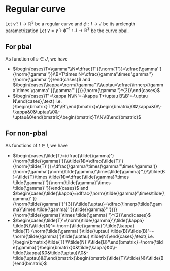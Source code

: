 # Regular curve
Let $\tilde{\gamma}:I\to \mathbb{R}^{3}$ be a regular curve and $\phi:I \to J$ be its arclength parametrization
Let $\gamma=\tilde{\gamma}\circ \phi ^{-1}:J\to \mathbb{R}^{3}$ be the curve pbal.
## For pbal
As function of $s\in J$, we have
- $\begin{cases}T=\gamma'\\N=\dfrac{T'}{\norm{T'}}=\dfrac{\gamma''}{\norm{\gamma''}}\\B=T\times N=\dfrac{\gamma'\times \gamma''}{\norm{\gamma''}}\end{cases}$ and $\begin{cases}\kappa=\norm{\gamma''}\\\uptau=\dfrac{\innerp{\gamma'\times \gamma''}{\gamma'''}{}}{\norm{\gamma''}^{2}}\end{cases}$
- $\begin{cases}T'=\kappa N\\N'=-\kappa T+\uptau B\\B'=-\uptau N\end{cases},\text{ i.e. }\begin{bmatrix}T'\\N'\\B'\end{bmatrix}=\begin{bmatrix}0&\kappa&0\\-\kappa&0&\uptau\\0&-\uptau&0\end{bmatrix}\begin{bmatrix}T\\N\\B\end{bmatrix}$
## For non-pbal
As functions of $t\in I$, we have
- $\begin{cases}\tilde{T}=\dfrac{\tilde{\gamma}'}{\norm{\tilde{\gamma}'}}\\\tilde{N}=\dfrac{\tilde{T}'}{\norm{\tilde{T}'}}=\dfrac{\gamma'\times(\gamma''\times \gamma')}{\norm{\gamma'}\norm{\tilde{\gamma}'\times\tilde{\gamma}''}}\\\tilde{B}=\tilde{T}\times \tilde{N}=\dfrac{\tilde{\gamma}'\times \tilde{\gamma}''}{\norm{\tilde{\gamma}'\times \tilde{\gamma}''}}\end{cases}$ and $\begin{cases}\tilde{\kappa}=\dfrac{\norm{\tilde{\gamma}'\times\tilde{\gamma}''}}{\norm{\tilde{\gamma}'}^{3}}\\\tilde{\uptau}=\dfrac{\innerp{\tilde{\gamma}'\times \tilde{\gamma}''}{\tilde{\gamma}'''}{}}{\norm{\tilde{\gamma}'\times \tilde{\gamma}''}^{2}}\end{cases}$
- $\begin{cases}\tilde{T}'=\norm{\tilde{\gamma}'}\tilde{\kappa} \tilde{N}\\\tilde{N}'=-\norm{\tilde{\gamma}'}\tilde{\kappa} \tilde{T}+\norm{\tilde{\gamma}'}\tilde{\uptau} \tilde{B}\\\tilde{B}'=-\norm{\tilde{\gamma}'}\tilde{\uptau} \tilde{N}\end{cases},\text{ i.e. }\begin{bmatrix}\tilde{T}'\\\tilde{N}'\\\tilde{B}'\end{bmatrix}=\norm{\tilde{\gamma}'}\begin{bmatrix}0&\tilde{\kappa}&0\\-\tilde{\kappa}&0&\tilde{\uptau}\\0&-\tilde{\uptau}&0\end{bmatrix}\begin{bmatrix}\tilde{T}\\\tilde{N}\\\tilde{B}\end{bmatrix}$
